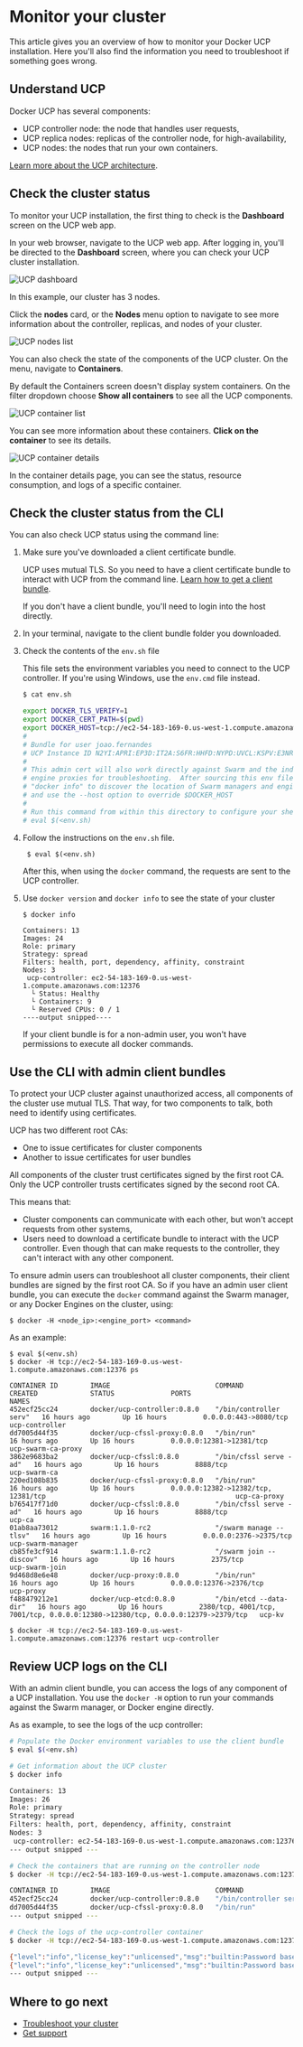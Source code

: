 <!--[metadata]>
+++
aliases = [ "/ucp/manage/monitor-ucp/"]
title = "Monitor your cluster"
description = "Monitor your Docker Universal Control Plane installation, and learn how to troubleshoot it."
keywords = ["Docker, UCP, troubleshoot"]
[menu.main]
parent="mn_monitor_ucp"
weight=-80
+++
<![end-metadata]-->

# Monitor your cluster

This article gives you an overview of how to monitor your Docker UCP
installation. Here you'll also find the information you need to troubleshoot
if something goes wrong.

## Understand UCP

Docker UCP has several components:

* UCP controller node: the node that handles user requests,
* UCP replica nodes: replicas of the controller node, for high-availability,
* UCP nodes: the nodes that run your own containers.

[Learn more about the UCP architecture](../installation/plan-production-install.md#ucp-architecture).


## Check the cluster status

To monitor your UCP installation, the first thing to check is the
**Dashboard** screen on the UCP web app.

In your web browser, navigate to the UCP web app. After logging in, you'll be
directed to the **Dashboard** screen, where you can check your UCP cluster
installation.

![UCP dashboard](../images/nodes-3.png)

In this example, our cluster has 3 nodes.

Click the **nodes** card, or the **Nodes** menu option to navigate to see
more information about the controller, replicas, and nodes of your cluster.

![UCP nodes list](../images/cluster-nodes.png)

You can also check the state of the components of the UCP cluster. On the
menu, navigate to **Containers**.

By default the Containers screen doesn't display system containers. On the
filter dropdown choose **Show all containers** to see all the UCP components.

![UCP container list](../images/container-list.png)

You can see more information about these containers. **Click on the container**
to see its details.

![UCP container details](../images/container-detail-2.png)

In the container details page, you can see the status, resource consumption,
and logs of a specific container.


## Check the cluster status from the CLI
You can also check UCP status using the command line:

1. Make sure you've downloaded a client certificate bundle.

    UCP uses mutual TLS. So you need to have a client certificate bundle
    to interact with UCP from the command line.
    [Learn how to get a client bundle](../installation/install-production.md#step-10-set-up-certificates-for-the-docker-cli).

    If you don't have a client bundle, you'll need to login into the
    host directly.

2. In your terminal, navigate to the client bundle folder you downloaded.

2. Check the contents of the `env.sh` file

    This file sets the environment variables you need to connect to the UCP
    controller. If you're using Windows, use the `env.cmd` file instead.

    ```bash
    $ cat env.sh

    export DOCKER_TLS_VERIFY=1
    export DOCKER_CERT_PATH=$(pwd)
    export DOCKER_HOST=tcp://ec2-54-183-169-0.us-west-1.compute.amazonaws.com:443
    #
    # Bundle for user joao.fernandes
    # UCP Instance ID N2YI:APRI:EP3D:IT2A:S6FR:HHFD:NYPD:UVCL:KSPV:E3NR:TDAJ:7HOU
    #
    # This admin cert will also work directly against Swarm and the individual
    # engine proxies for troubleshooting.  After sourcing this env file, use
    # "docker info" to discover the location of Swarm managers and engines.
    # and use the --host option to override $DOCKER_HOST
    #
    # Run this command from within this directory to configure your shell:
    # eval $(<env.sh)
    ```

2. Follow the instructions on the `env.sh` file.

        $ eval $(<env.sh)

    After this, when using the `docker` command, the requests are sent
    to the UCP controller.

3. Use `docker version` and `docker info` to see the state of your cluster

    ```
    $ docker info

    Containers: 13
    Images: 24
    Role: primary
    Strategy: spread
    Filters: health, port, dependency, affinity, constraint
    Nodes: 3
     ucp-controller: ec2-54-183-169-0.us-west-1.compute.amazonaws.com:12376
      └ Status: Healthy
      └ Containers: 9
      └ Reserved CPUs: 0 / 1
    ----output snipped----
    ```

    If your client bundle is for a non-admin user, you won't have permissions
    to execute all docker commands.

## Use the CLI with admin client bundles
To protect your UCP cluster against unauthorized access, all components of the
cluster use mutual TLS.
That way, for two components to talk, both need to identify using certificates.

UCP has two different root CAs:

* One to issue certificates for cluster components
* Another to issue certificates for user bundles

All components of the cluster trust certificates signed by the first root CA.
Only the UCP controller trusts certificates signed by the second root CA.

This means that:

* Cluster components can communicate with each other, but won't accept
requests from other systems,
* Users need to download a certificate bundle to interact with the UCP
controller.
Even though that can make requests to the controller, they can't interact with
any other component.

To ensure admin users can troubleshoot all cluster components, their
client bundles are signed by the first root CA.
So if you have an admin user client bundle, you can execute the `docker`
command against the Swarm manager, or any Docker Engines on the cluster, using:

    $ docker -H <node_ip>:<engine_port> <command>

As an example:

```
$ eval $(<env.sh)
$ docker -H tcp://ec2-54-183-169-0.us-west-1.compute.amazonaws.com:12376 ps

CONTAINER ID        IMAGE                          COMMAND                  CREATED             STATUS              PORTS                                                                             NAMES
452ecf25cc24        docker/ucp-controller:0.8.0    "/bin/controller serv"   16 hours ago        Up 16 hours         0.0.0.0:443->8080/tcp                                                             ucp-controller
dd7005d44f35        docker/ucp-cfssl-proxy:0.8.0   "/bin/run"               16 hours ago        Up 16 hours         0.0.0.0:12381->12381/tcp                                                          ucp-swarm-ca-proxy
3862e9683ba2        docker/ucp-cfssl:0.8.0         "/bin/cfssl serve -ad"   16 hours ago        Up 16 hours         8888/tcp                                                                          ucp-swarm-ca
220ed108b835        docker/ucp-cfssl-proxy:0.8.0   "/bin/run"               16 hours ago        Up 16 hours         0.0.0.0:12382->12382/tcp, 12381/tcp                                               ucp-ca-proxy
b765417f71d0        docker/ucp-cfssl:0.8.0         "/bin/cfssl serve -ad"   16 hours ago        Up 16 hours         8888/tcp                                                                          ucp-ca
01ab8aa73012        swarm:1.1.0-rc2                "/swarm manage --tlsv"   16 hours ago        Up 16 hours         0.0.0.0:2376->2375/tcp                                                            ucp-swarm-manager
cb85fe3cf914        swarm:1.1.0-rc2                "/swarm join --discov"   16 hours ago        Up 16 hours         2375/tcp                                                                          ucp-swarm-join
9d468d8e6e48        docker/ucp-proxy:0.8.0         "/bin/run"               16 hours ago        Up 16 hours         0.0.0.0:12376->2376/tcp                                                           ucp-proxy
f488479212e1        docker/ucp-etcd:0.8.0          "/bin/etcd --data-dir"   16 hours ago        Up 16 hours         2380/tcp, 4001/tcp, 7001/tcp, 0.0.0.0:12380->12380/tcp, 0.0.0.0:12379->2379/tcp   ucp-kv

$ docker -H tcp://ec2-54-183-169-0.us-west-1.compute.amazonaws.com:12376 restart ucp-controller
```

## Review UCP logs on the CLI

With an admin client bundle, you can access the logs of any component of a
UCP installation. You use the `docker -H` option to run your commands against
the Swarm manager, or Docker engine directly.

As as example, to see the logs of the ucp controller:

```bash
# Populate the Docker environment variables to use the client bundle
$ eval $(<env.sh)

# Get information about the UCP cluster
$ docker info

Containers: 13
Images: 26
Role: primary
Strategy: spread
Filters: health, port, dependency, affinity, constraint
Nodes: 3
 ucp-controller: ec2-54-183-169-0.us-west-1.compute.amazonaws.com:12376
--- output snipped ---

# Check the containers that are running on the controller node
$ docker -H tcp://ec2-54-183-169-0.us-west-1.compute.amazonaws.com:12376 ps

CONTAINER ID        IMAGE                          COMMAND                  CREATED             STATUS              PORTS                          NAMES
452ecf25cc24        docker/ucp-controller:0.8.0    "/bin/controller serv"   42 hours ago        Up 42 hours         0.0.0.0:443->8080/tcp          ucp-controller
dd7005d44f35        docker/ucp-cfssl-proxy:0.8.0   "/bin/run"               42 hours ago        Up 42 hours         0.0.0.0:12381->12381/tcp       ucp-swarm-ca-proxy
--- output snipped ---

# Check the logs of the ucp-controller container
$ docker -H tcp://ec2-54-183-169-0.us-west-1.compute.amazonaws.com:12376 logs ucp-controller

{"level":"info","license_key":"unlicensed","msg":"builtin:Password based auth failure","remote_addr":"50.233.46.103:34706","time":"2016-02-18T20:48:56Z","type":"auth fail","username":"daniel"}
{"level":"info","license_key":"unlicensed","msg":"builtin:Password based auth failure","remote_addr":"50.233.46.103:34706","time":"2016-02-18T20:49:04Z","type":"auth fail","username":"daniel.mattews"}
--- output snipped ---
```


## Where to go next

* [Troubleshoot your cluster](troubleshoot-ucp.md)
* [Get support](../support.md)
